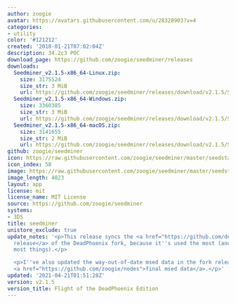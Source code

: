 ```yaml
---
author: zoogie
avatar: https://avatars.githubusercontent.com/u/28328903?v=4
categories:
- utility
color: '#121212'
created: '2018-01-21T07:02:04Z'
description: 34.2c3 POC
download_page: https://github.com/zoogie/seedminer/releases
downloads:
  Seedminer_v2.1.5-x86_64-Linux.zip:
    size: 3175524
    size_str: 3 MiB
    url: https://github.com/zoogie/seedminer/releases/download/v2.1.5/Seedminer_v2.1.5-x86_64-Linux.zip
  Seedminer_v2.1.5-x86_64-Windows.zip:
    size: 3360385
    size_str: 3 MiB
    url: https://github.com/zoogie/seedminer/releases/download/v2.1.5/Seedminer_v2.1.5-x86_64-Windows.zip
  Seedminer_v2.1.5-x86_64-macOS.zip:
    size: 3141655
    size_str: 2 MiB
    url: https://github.com/zoogie/seedminer/releases/download/v2.1.5/Seedminer_v2.1.5-x86_64-macOS.zip
github: zoogie/seedminer
icon: https://raw.githubusercontent.com/zoogie/seedminer/master/seedstarter/resources/icon.png
icon_index: 58
image: https://raw.githubusercontent.com/zoogie/seedminer/master/seedstarter/resources/banner.png
image_length: 4023
layout: app
license: mit
license_name: MIT License
source: https://github.com/zoogie/seedminer
systems:
- 3DS
title: seedminer
unistore_exclude: true
update_notes: '<p>This release syncs the <a href="https://github.com/deadphoenix8091/seedminer/releases/tag/2%2C1%2C5.fixed">latest
  release</a> of the DeadPhoenix fork, because it''s used the most (and better for
  most things).</p>

  <p>I''ve also updated the way-out-of-date msed data in the fork release with the
  <a href="https://github.com/zoogie/nodes">final msed data</a>.</p>'
updated: '2021-04-21T01:51:28Z'
version: v2.1.5
version_title: Flight of the DeadPhoenix Edition
---
```

